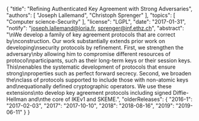 {
    "title": "Refining Authenticated Key Agreement with Strong Adversaries",
    "authors": [
        "Joseph Lallemand",
        "Christoph Sprenger"
    ],
    "topics": [
        "Computer science-Security"
    ],
    "license": "LGPL",
    "date": "2017-01-31",
    "notify": "joseph.lallemand@loria.fr, sprenger@inf.ethz.ch",
    "abstract": "\nWe develop a family of key agreement protocols that are correct by\nconstruction. Our work substantially extends prior work on developing\nsecurity protocols by refinement. First, we strengthen the adversary\nby allowing him to compromise different resources of protocol\nparticipants, such as their long-term keys or their session keys. This\nenables the systematic development of protocols that ensure strong\nproperties such as perfect forward secrecy. Second, we broaden the\nclass of protocols supported to include those with non-atomic keys and\nequationally defined cryptographic operators. We use these extensions\nto develop key agreement protocols including signed Diffie-Hellman and\nthe core of IKEv1 and SKEME.",
    "olderReleases": {
        "2016-1": "2017-02-03",
        "2017": "2017-10-10",
        "2018": "2018-08-16",
        "2019": "2019-06-11"
    }
}